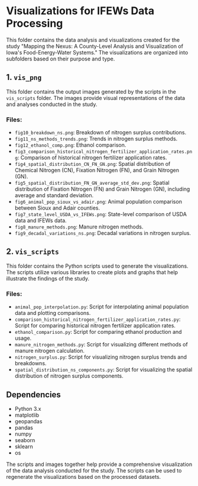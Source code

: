 # Visualizations for IFEWs Data Processing

This folder contains the data analysis and visualizations created for the study "Mapping the Nexus: A County-Level Analysis and Visualization of Iowa's Food-Energy-Water Systems." The visualizations are organized into subfolders based on their purpose and type.

## 1. `vis_png`
This folder contains the output images generated by the scripts in the `vis_scripts` folder. The images provide visual representations of the data and analyses conducted in the study.

### Files:
- `fig10_breakdown_ns.png`: Breakdown of nitrogen surplus contributions.
- `fig11_ns_methods_trends.png`: Trends in nitrogen surplus methods.
- `fig12_ethanol_comp.png`: Ethanol comparison.
- `fig3_comparison_historical_nitrogen_fertilizer_application_rates.png`: Comparison of historical nitrogen fertilizer application rates.
- `fig4_spatial_distribution_CN_FN_GN.png`: Spatial distribution of Chemical Nitrogen (CN), Fixation Nitrogen (FN), and Grain Nitrogen (GN).
- `fig5_spatial_distribution_FN_GN_average_std_dev.png`: Spatial distribution of Fixation Nitrogen (FN) and Grain Nitrogen (GN), including average and standard deviation.
- `fig6_animal_pop_sioux_vs_adair.png`: Animal population comparison between Sioux and Adair counties.
- `fig7_state_level_USDA_vs_IFEWs.png`: State-level comparison of USDA data and IFEWs data.
- `fig8_manure_methods.png`: Manure nitrogen methods.
- `fig9_decadal_variations_ns.png`: Decadal variations in nitrogen surplus.

## 2. `vis_scripts`
This folder contains the Python scripts used to generate the visualizations. The scripts utilize various libraries to create plots and graphs that help illustrate the findings of the study.

### Files:
- `animal_pop_interpolation.py`: Script for interpolating animal population data and plotting comparisons.
- `comparison_historical_nitrogen_fertilizer_application_rates.py`: Script for comparing historical nitrogen fertilizer application rates.
- `ethanol_comparison.py`: Script for comparing ethanol production and usage.
- `manure_nitrogen_methods.py`: Script for visualizing different methods of manure nitrogen calculation.
- `nitrogen_surplus.py`: Script for visualizing nitrogen surplus trends and breakdowns.
- `spatial_distribution_ns_components.py`: Script for visualizing the spatial distribution of nitrogen surplus components.

## Dependencies

- Python 3.x
- matplotlib
- geopandas
- pandas
- numpy
- seaborn
- sklearn
- os

The scripts and images together help provide a comprehensive visualization of the data analysis conducted for the study. The scripts can be used to regenerate the visualizations based on the processed datasets.
